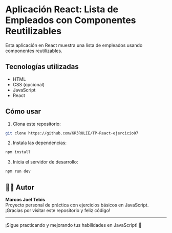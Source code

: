 # Aplicación React: Lista de Empleados con Componentes Reutilizables

Esta aplicación en React muestra una lista de empleados usando componentes reutilizables.

## Tecnologías utilizadas

- HTML
- CSS (opcional)
- JavaScript
- React

## Cómo usar

1. Clona este repositorio:

```bash
git clone https://github.com/KR3RULIE/TP-React-ejercicio07
```

2. Instala las dependencias:

```bash
npm install
```

3. Inicia el servidor de desarrollo:

```bash
npm run dev
```

## 👨‍💻 Autor

**Marcos Joel Tebis**  
Proyecto personal de práctica con ejercicios básicos en JavaScript.  
¡Gracias por visitar este repositorio y feliz código!

---

¡Sigue practicando y mejorando tus habilidades en JavaScript! 💪

